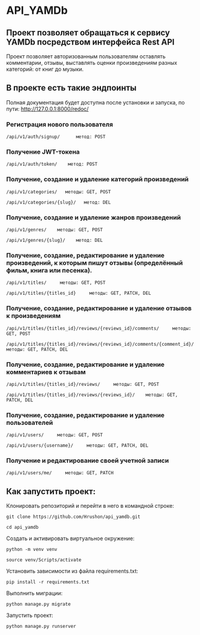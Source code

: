 # API_YAMDb
## Проект позволяет обращаться к сервису YAMDb посредством интерфейса Rest API

Проект позволяет авторизованным пользователям оставлять комментарии, отзывы, выставлять оценки произведениям разных категорий: от книг до музыки.


## В проекте есть такие эндпоинты
Полная документация будет доступна после установки и запуска, по пути: http://127.0.0.1:8000/redoc/
### Регистрация нового пользователя
```
/api/v1/auth/signup/      метод: POST
```
### Получение JWT-токена
```
/api/v1/auth/token/    метод: POST
```
### Получение, создание и удаление категорий произведений
```
/api/v1/categories/   методы: GET, POST
```
```
/api/v1/categories/{slug}/   метод: DEL
```
### Получение, создание и удаление жанров произведений
```
/api/v1/genres/    методы: GET, POST
```
```
/api/v1/genres/{slug}/    метод: DEL
```
### Получение, создание, редактирование и удаление произведений, к которым пишут отзывы (определённый фильм, книга или песенка).
```
/api/v1/titles/     методы: GET, POST
```
```
/api/v1/titles/{titles_id}     методы: GET, PATCH, DEL
```
### Получение, создание, редактирование и удаление отзывов к произведениям
```
/api/v1/titles/{titles_id}/reviews/{reviews_id}/comments/     методы: GET, POST
```
```
/api/v1/titles/{titles_id}/reviews/{reviews_id}/comments/{comment_id}/    методы: GET, PATCH, DEL
```
### Получение, создание, редактирование и удаление комментариев к отзывам
```
/api/v1/titles/{titles_id}/reviews/     методы: GET, POST
```
```
/api/v1/titles/{titles_id}/reviews/{reviews_id}/    методы: GET, PATCH, DEL
```
### Получение, создание, редактирование и удаление пользователей
```
/api/v1/users/     методы: GET, POST
```
```
/api/v1/users/{username}/     методы: GET, PATCH, DEL
```
### Получение и редактирование своей учетной записи
```
/api/v1/users/me/     методы: GET, PATCH
```


## Как запустить проект:

Клонировать репозиторий и перейти в него в командной строке:

```
git clone https://github.com/Hrushon/api_yamdb.git
```

```
cd api_yamdb
```

Cоздать и активировать виртуальное окружение:

```
python -m venv venv
```

```
source venv/Scripts/activate
```

Установить зависимости из файла requirements.txt:

```
pip install -r requirements.txt
```

Выполнить миграции:

```
python manage.py migrate
```

Запустить проект:

```
python manage.py runserver
```
